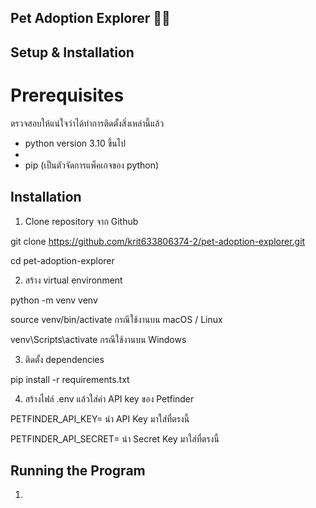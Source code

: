 ## Pet Adoption Explorer 🐶🐱

## Setup & Installation

# Prerequisites

ตรวจสอบให้แน่ใจว่าได้ทำการติดตั้งสิ่งเหล่านี้แล้ว

- python version 3.10 ขึ้นไป
- 
- pip (เป็นตัวจัดการแพ็คเกจของ python)

## Installation

1. Clone repository จาก Github
 
  git clone https://github.com/krit633806374-2/pet-adoption-explorer.git

  cd pet-adoption-explorer

2. สร้าง virtual environment
   
  python -m venv venv
  
  source venv/bin/activate       กรณีใช้งานบน macOS / Linux
  
  venv\Scripts\activate          กรณีใช้งานบน Windows

3. ติดตั้ง dependencies

  pip install -r requirements.txt

4. สร้างไฟล์ .env แล้วใส่ค่า API key ของ Petfinder

  PETFINDER_API_KEY= นำ API Key มาใส่ทื่ตรงนี้
  
  PETFINDER_API_SECRET= นำ Secret Key มาใส่ทื่ตรงนี้

## Running the Program

1. 
